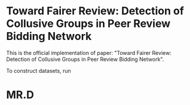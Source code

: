# Toward Fairer Review: Detection of Collusive Groups in Peer Review Bidding Network

This is the official implementation of paper: "Toward Fairer Review: Detection of Collusive Groups in Peer Review Bidding Network".

To construct datasets, run
# MR.D
